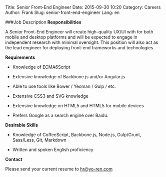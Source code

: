 Title: Senior Front-End Engineer
Date: 2015-09-30 10:20
Category: Careers
Author: Frank
Slug: senior-front-end-engineer
Lang: en

###Job Description
**Responsibilities**

A Senior Front-End Engineer will create high-quality UX/UI with for both mobile and desktop platforms and will be expected to engage in independent research with minimal oversight. This position will also act as the lead engineer for deploying front-end frameworks and technologies.

**Requirements**

- Knowledge of ECMA6Script

- Extensive knowledge of Backbone.js and/or Angular.js

- Able to use tools like Bower / Yeoman / Gulp / etc.

- Extensive CSS3 and SVG knowledge

- Extensive knowledge on HTML5 and HTML5 for mobile devices

- Prefers Google as a search engine over Baidu.

**Desirable Skills**

- Knowledge of CoffeeScript, Backbone.js, Node.js, Gulp/Grunt, Sass/Less, Git, Markdown

- Written and spoken English proficiency

**Contact**

Please send your current resume to [hr@yo-ren.com](mailto:hr@yo-ren.com)